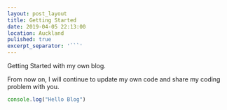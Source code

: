 ```yaml
---
layout: post_layout
title: Getting Started
date: 2019-04-05 22:13:00
location: Auckland
pulished: true
excerpt_separator: '```'
---
```


Getting Started with my own blog.

From now on, I will continue to update my own code and share my coding problem with you.

~~~javascript
console.log("Hello Blog")
~~~